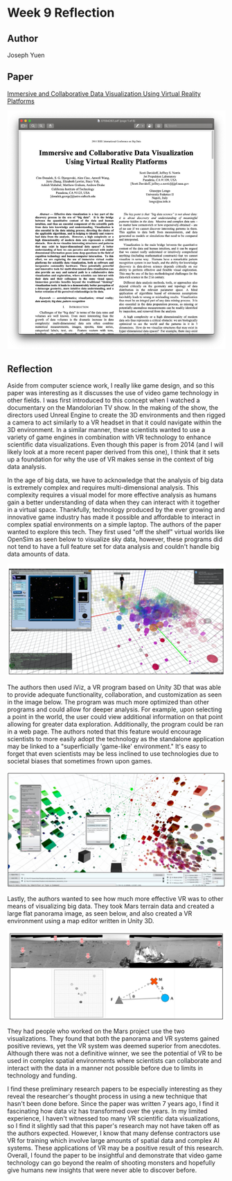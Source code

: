 Week 9 Reflection
===

Author
---
Joseph Yuen

Paper
---
[Immersive and Collaborative Data Visualization Using Virtual Reality Platforms](https://ieeexplore.ieee.org/abstract/document/7004282)

![Paper](images/reflection9-1.png)

Reflection
---

Aside from computer science work, I really like game design, and so this paper was interesting as it discusses the use of video game technology in other fields. I was first introduced to this concept when I watched a documentary on the Mandolorian TV show. In the making of the show, the directors used Unreal Engine to create the 3D environments and then rigged a camera to act similarly to a VR headset in that it could navigate within the 3D environment. In a similar manner, these scientists wanted to use a variety of game engines in combination with VR technology to enhance scientific data visualizations. Even though this paper is from 2014 (and I will likely look at a more recent paper derived from this one), I think that it sets up a foundation for why the use of VR makes sense in the context of big data analysis.

In the age of big data, we have to acknowledge that the analysis of big data is extremely complex and requires multi-dimensional analysis. This complexity requires a visual model for more effective analysis as humans gain a better understanding of data when they can interact with it together in a virtual space. Thankfully, technology produced by the ever growing and innovative game industry has made it possible and affordable to interact in complex spatial environments on a simple laptop. The authors of the paper wanted to explore this tech. They first used "off the shelf" virtual worlds like OpenSim as seen below to visualize sky data, however, these programs did not tend to have a full feature set for data analysis and couldn't handle big data amounts of data. 

![OpenSim](images/reflection9-2.png)

The authors then used iViz, a VR program based on Unity 3D that was able to provide adequate functionality, collaboration, and customization as seen in the image below. The program was much more optimized than other programs and could allow for deeper analysis. For example, upon selecting a point in the world, the user could view additional information on that point allowing for greater data exploration. Additionally, the program could be ran in a web page. The authors noted that this feature would encourage scientists to more easily adopt the technology as the standalone application may be linked to a "superficially 'game-like' environment." It's easy to forget that even scientists may be less inclined to use technologies due to societal biases that sometimes frown upon games.

![iViz](images/reflection9-3.png)

Lastly, the authors wanted to see how much more effective VR was to other means of visualizing big data. They took Mars terrain data and created a large flat panorama image, as seen below, and also created a VR environment using a map editor written in Unity 3D. 

![Mars Panorama](images/reflection9-4.png)

They had people who worked on the Mars project use the two visualizations. They found that both the panorama and VR systems gained positive reviews, yet the VR system was deemed superior from anecdotes. Although there was not a definitive winner, we see the potential of VR to be used in complex spatial environments where scientists can collaborate and interact with the data in a manner not possible before due to limits in technology and funding. 

I find these preliminary research papers to be especially interesting as they reveal the researcher's thought process in using a new technique that hasn't been done before. Since the paper was written 7 years ago, I find it fascinating how data viz has transformed over the years. In my limited experience, I haven't witnessed too many VR scientific data visualizations, so I find it slightly sad that this paper's research may not have taken off as the authors expected. However, I know that many defense contractors use VR for training which involve large amounts of spatial data and complex AI systems. These applications of VR may be a positive result of this research. Overall, I found the paper to be insightful and demonstrate that video game technology can go beyond the realm of shooting monsters and hopefully give humans new insights that were never able to discover before.